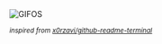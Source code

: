 <div align="justify">
<picture>
    <source media="(prefers-color-scheme: dark)" srcset="https://i.ibb.co/X7DQX6V/output-gif.gif">
    <source media="(prefers-color-scheme: light)" srcset="https://i.ibb.co/X7DQX6V/output-gif.gif">
    <img alt="GIFOS" src="https://i.ibb.co/X7DQX6V/output-gif.gif">
</picture>

<sub><i>inspired from [x0rzavi/github-readme-terminal](https://github.com/x0rzavi/github-readme-terminal)</i></sub>

</div>

<!-- Image deletion URL: https://ibb.co/QPkg9hX/d954f1828dee7899255395ef2dfd2c6e -->